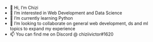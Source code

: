 - 👋 Hi, I’m Chizi
- 👀 I’m interested in Web Development and Data Science
- 🌱 I’m currently learning Python
- 💞️ I’m looking to collaborate on general web development, ds and ml topics to expand my experience
- 📫 You can find me on Discord @ chiziivictor#1620

<!---
Chiziivictor/Chiziivictor is a ✨ special ✨ repository because its `README.md` (this file) appears on your GitHub profile.
You can click the Preview link to take a look at your changes.
--->
